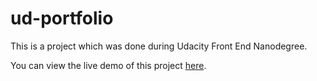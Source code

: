 # ud-portfolio

This is a project which was done during Udacity Front End Nanodegree.

You can view the live demo of this project [here](https://lalitmee.github.io/ud-portfolio/?target=_blank).
